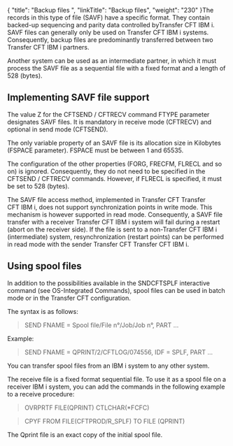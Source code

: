 {
    "title": "Backup files ",
    "linkTitle": "Backup files",
    "weight": "230"
}The records in this type of file (SAVF) have a specific format. They contain backed-up sequencing and parity data controlled byTransfer CFT IBM i. SAVF files can generally only be used on Transfer CFT IBM i systems. Consequently, backup files are predominantly transferred between two Transfer CFT IBM i partners.

Another system can be used as an intermediate partner, in which it must process the SAVF file as a sequential file with a fixed format and a length of 528 (bytes).

## Implementing SAVF file support

The value Z for the CFTSEND / CFTRECV command FTYPE parameter designates SAVF files. It is mandatory in receive mode (CFTRECV) and optional in send mode (CFTSEND).

The only variable property of an SAVF file is its allocation size in Kilobytes (FSPACE parameter). FSPACE must be between 1 and 65535.

The configuration of the other properties (FORG, FRECFM, FLRECL and so on) is ignored. Consequently, they do not need to be specified in the CFTSEND / CFTRECV commands. However, if FLRECL is specified, it must be set to 528 (bytes).

The SAVF file access method, implemented in Transfer CFT Transfer CFT IBM i, does not support synchronization points in write mode. This mechanism is however supported in read mode. Consequently, a SAVF file transfer with a receiver Transfer CFT IBM i system will fail during a restart (abort on the receiver side). If the file is sent to a non-Transfer CFT IBM i (intermediate) system, resynchronization (restart points) can be performed in read mode with the sender Transfer CFT Transfer CFT IBM i.

## Using spool files

In addition to the possibilities available in the SNDCFTSPLF interactive command (see OS-Integrated Commands), spool files can be used in batch mode or in the Transfer CFT configuration.

The syntax is as follows:

> SEND FNAME = Spool file/File n°/Job/Job n°, PART ...

Example:

> SEND FNAME = QPRINT/2/CFTLOG/074556, IDF = SPLF, PART ...

You can transfer spool files from an IBM i system to any other system.  
The receive file is a fixed format sequential file. To use it as a spool file on a receiver IBM i system, you can add the commands in the following example to a receive procedure:

> OVRPRTF FILE(QPRINT) CTLCHAR(\*FCFC)  
> CPYF FROM FILE(CFTPROD/R\_SPLF) TO FILE (QPRINT)

The Qprint file is an exact copy of the initial spool file.

